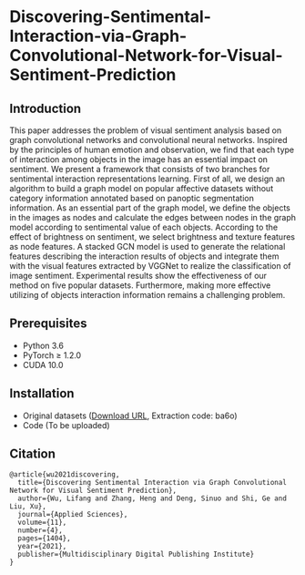 # Discovering-Sentimental-Interaction-via-Graph-Convolutional-Network-for-Visual-Sentiment-Prediction

## Introduction
This paper addresses the problem of visual sentiment analysis based on graph convolutional networks and convolutional neural networks. Inspired by the principles of human emotion and observation, we find that each type of interaction among objects in the image has an essential impact on sentiment. We present a framework that consists of two branches for sentimental interaction representations learning. First of all, we design an algorithm to build a graph model on popular affective datasets without category information annotated based on panoptic segmentation information. As an essential part of the graph model, we define the objects in the images as nodes and calculate the edges between nodes in the graph model according to sentimental value of each objects. According to the effect of brightness on sentiment, we select brightness and texture features as node features. A stacked GCN model is used to generate the relational features describing the interaction results of objects and integrate them with the visual features extracted by VGGNet to realize the classification of image sentiment. Experimental results show the effectiveness of our method on five popular datasets. Furthermore, making more effective utilizing of objects interaction information remains a challenging problem.

## Prerequisites
- Python 3.6
- PyTorch ≥ 1.2.0
- CUDA 10.0

## Installation
- Original datasets ([Download URL](https://pan.baidu.com/s/1bZ8BgtwrHhKahWXsL9kfWA), Extraction code: ba6o)
- Code (To be uploaded)

## Citation
```
@article{wu2021discovering,
  title={Discovering Sentimental Interaction via Graph Convolutional Network for Visual Sentiment Prediction},
  author={Wu, Lifang and Zhang, Heng and Deng, Sinuo and Shi, Ge and Liu, Xu},
  journal={Applied Sciences},
  volume={11},
  number={4},
  pages={1404},
  year={2021},
  publisher={Multidisciplinary Digital Publishing Institute}
}
```
